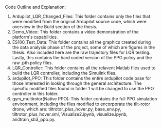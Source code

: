 Code Outline and Explanation: 

1. Ardupilot_LQR_Changed_Files:
   This folder contains only the files that were modified from the original Ardupilot source code, which were overview in the Build section of the thesis.
2. Demo_Video:
   This folder contains a video demonstration of the platform's capabilities.
3. ES100_Test_Data:
   This folder contains all the graphics created during the data analysis phase of the project, some of which are figures in the thesis. Also included here are the raw trajectory files for LQR testing. Lastly, this contains the hard coded version of the PPO policy and the raw .pth policy files.
3. LQR_Controller:
   This folder contains all the relavent Matlab files used to build the LQR controller, including the Simulink files.
5. ardupilot_PPO:
   This folder contains the entire ardupilot code base for those interested in looking through the general architecture. The specific modified files found in folder 1 will be changed to use the PPO controller in this folder.
6. gym_multirotor(Native PPO):
   This folder contains the full PPO simulation environment, including the files modified to encorporate the tilt-rotor drone, which are: tiltrotor_plus_hover.py, base_env.py, tiltrotor_plus_hover.xml, Visualize2.ipynb, visualize.ipynb, andtrain_sb3_ppo.py.

    
